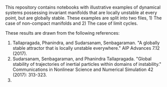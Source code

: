 This repository contains notebooks with illustrative examples of dynamical systems possessing invariant manifolds that are locally unstable at every point, but are globally stable. These examples are split into two files, 1) The case of non-compact manifolds and 2) The case of limit cycles.

These results are drawn from the following references:
1) Tallapragada, Phanindra, and Sudarsanam, Senbagaraman. "A globally stable attractor that is locally unstable everywhere." AIP Advances 7.12 (2017).
2) Sudarsanam, Senbagaraman, and Phanindra Tallapragada. "Global stability of trajectories of inertial particles within domains of instability." Communications in Nonlinear Science and Numerical Simulation 42 (2017): 313-323.
3) 
